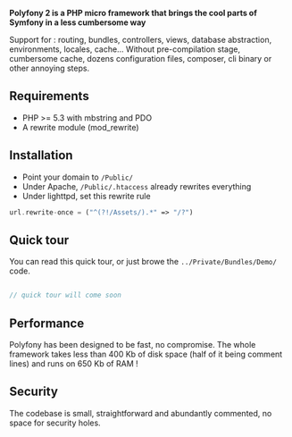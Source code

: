 **Polyfony 2 is a PHP micro framework that brings the cool parts of Symfony in a less cumbersome way**

Support for : routing, bundles, controllers, views, database abstraction, environments, locales, cache… 
Without pre-compilation stage, cumbersome cache, dozens configuration files, composer, cli binary or other annoying steps.


## Requirements
* PHP >= 5.3 with mbstring and PDO
* A rewrite module (mod_rewrite)

## Installation
* Point your domain to `/Public/`
* Under Apache, `/Public/.htaccess` already rewrites everything
* Under lighttpd, set this rewrite rule
```php
url.rewrite-once = ("^(?!/Assets/).*" => "/?")
```

## Quick tour
You can read this quick tour, or just browe the `../Private/Bundles/Demo/` code.

```php

// quick tour will come soon

```

## Performance
Polyfony has been designed to be fast, no compromise.
The whole framework takes less than 400 Kb of disk space (half of it being comment lines) and runs on 650 Kb of RAM !

## Security
The codebase is small, straightforward and abundantly commented, no space for security holes.